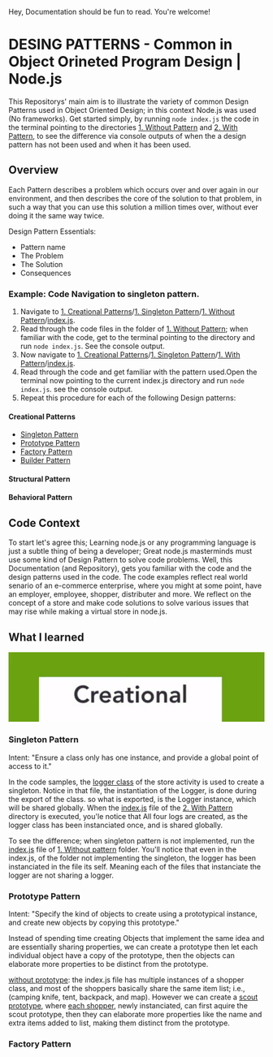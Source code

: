 Hey, Documentation should be fun to read. You're welcome!

# DESING PATTERNS - Common in Object Orineted Program Design | Node.js

This Repositorys' main aim is to illustrate the variety of common Design Patterns used in Object Oriented Design; in this context Node.js was used (No frameworks).
Get started simply, by running `node index.js` the code in the terminal pointing to the directories [1. Without Pattern]() and [2. With Pattern](), to see the difference via console outputs of when the a design pattern has not been used and when it has been used.

## Overview

Each Pattern describes a problem which occurs over and over again in our environment, and then describes the core of the solution to that problem, in such a way that you can use this solution a million times over, without ever doing it the same way twice.

Design Pattern Essentials:

- Pattern name
- The Problem
- The Solution
- Consequences

### Example: Code Navigation to singleton pattern.

1. Navigate to [1. Creational Patterns](1.%20Creational%20Patterns/)/[1. Singleton Pattern](1.%20Creational%20Patterns/1.%20Singleton%20Pattern/)/[1. Without Pattern](./1.%20Creational%20Patterns/1.%20Singleton%20Pattern/1.%20Without%20Pattern/)/[index.js](1.%20Creational%20Patterns/1.%20Singleton%20Pattern/1.%20Without%20Pattern/index.js).
2. Read through the code files in the folder of [1. Without Pattern](./1.%20Creational%20Patterns/1.%20Singleton%20Pattern/1.%20Without%20Pattern/); when familiar with the code, get to the terminal pointing to the directory and run `node index.js`. See the console output.
3. Now navigate to [1. Creational Patterns](1.%20Creational%20Patterns/)/[1. Singleton Pattern](1.%20Creational%20Patterns/1.%20Singleton%20Pattern/)/[1. With Pattern](./1.%20Creational%20Patterns/1.%20Singleton%20Pattern/1.%20Witht%20Pattern/)/[index.js](1.%20Creational%20Patterns/1.%20Singleton%20Pattern/1.%20Without%20Pattern/index.js).
4. Read through the code and get familiar with the pattern used.Open the terminal now pointing to the current index.js directory and run `node index.js`. see the console output.
5. Repeat this procedure for each of the following Design patterns:

#### Creational Patterns

- [Singleton Pattern](./1.%20Creational%20Patterns/1.%20Singleton%20Pattern/)
- [Prototype Pattern](./1.%20Creational%20Patterns/2.%20Prototype%20Pattern/)
- [Factory Pattern](1.%20Creational%20Patterns/3.%20Factory%20Pattern/)
- [Builder Pattern](1.%20Creational%20Patterns/4.%20Builder%20Pattern/)

#### Structural Pattern

#### Behavioral Pattern

## Code Context

To start let's agree this; Learning node.js or any programming language is just a subtle thing of being a developer; Great node.js masterminds must use some kind of Design Pattern to solve code problems. Well, this Documentation (and Repository), gets you familiar with the code and the design patterns used in the code. The code examples reflect real world senario of an e-commerce enterprise, where you might at some point, have an employer, employee, shopper, distributer and more. We reflect on the concept of a store and make code solutions to solve various issues that may rise while making a virtual store in node.js.

## What I learned

![](./public-resources/creational-pattern-label.png)

### Singleton Pattern

Intent: "Ensure a class only has one instance, and provide a global point of access to it."

In the code samples, the [logger class](1.%20Creational%20Patterns/1.%20Singleton%20Pattern/2.%20With%20pattern/Logger.js) of the store activity is used to create a singleton. Notice in that file, the instantiation of the Logger, is done during the export of the class. so what is exported, is the Logger instance, which will be shared globally.
When the [index.js](1.%20Creational%20Patterns/1.%20Singleton%20Pattern/2.%20With%20pattern/index.js) file of the [2. With Pattern](1.%20Creational%20Patterns/1.%20Singleton%20Pattern/2.%20With%20pattern/) directory is executed, you'le notice that All four logs are created, as the logger class has been instanciated once, and is shared globally.

To see the difference; when singleton pattern is not implemented, run the [index.js](./1.%20Creational%20Patterns/1.%20Singleton%20Pattern/1.%20Without%20Pattern/index.js) file of [1. Without pattern](./1.%20Creational%20Patterns/1.%20Singleton%20Pattern/1.%20Without%20Pattern/) folder. You'll notice that even in the index.js, of the folder not implementing the singleton, the logger has been instanciated in the file its self. Meaning each of the files that instanciate the logger are not sharing a logger.

### Prototype Pattern

Intent: "Specify the kind of objects to create using a prototypical instance, and create new objects by copying this prototype."

Instead of spending time creating Objects that implement the same idea and are essentially sharing properties, we can create a prototype then let each individual object have a copy of the prototype, then the objects can elaborate more properties to be distinct from the prototype.

[without prototype](1.%20Creational%20Patterns/2.%20Prototype%20Pattern/1.%20Without%20Pattern/index.js): the index.js file has multiple instances of a shopper class, and most of the shoppers basically share the same item list; i.e., (camping knife, tent, backpack, and map). However we can create a [scout prototype](./1.%20Creational%20Patterns/2.%20Prototype%20Pattern/2.%20With%20Pattern/scout.js), where [each shopper](./1.%20Creational%20Patterns/2.%20Prototype%20Pattern/2.%20With%20Pattern/index.js), newly instanciated, can first aquire the scout prototype, then they can elaborate more properties like the name and extra items added to list, making them distinct from the prototype.

### Factory Pattern
